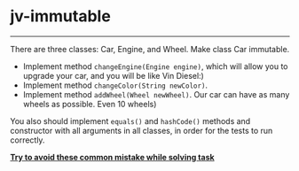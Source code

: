 # jv-immutable


---
There are three classes: Car, Engine, and Wheel. Make class Car immutable.

* Implement method `changeEngine(Engine engine)`, which will allow you to upgrade your car, and you will be like Vin Diesel:)
* Implement method `changeColor(String newColor)`.
* Implement method `addWheel(Wheel newWheel)`. Our car can have as many wheels as possible. Even 10 wheels)

You also should implement `equals()` and `hashCode()` methods and constructor with all arguments in all classes, in order for the tests to run correctly.

**[Try to avoid these common mistake while solving task](./checklist.md)**
